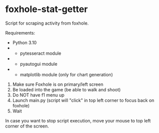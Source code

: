 # foxhole-stat-getter
Script for scraping activity from foxhole.

Requirements:
- Python 3.10
- - pytesseract module
- - pyautogui module
- - matplotlib module (only for chart generation)

1. Make sure Foxhole is on primary/left screen
2. Be loaded into the game (be able to walk and shoot)
3. Do NOT have f1 menu up
4. Launch main.py (script will "click" in top left corner to focus back on foxhole)
5. Wait

In case you want to stop script execution, move your mouse to top left corner of the screen.

